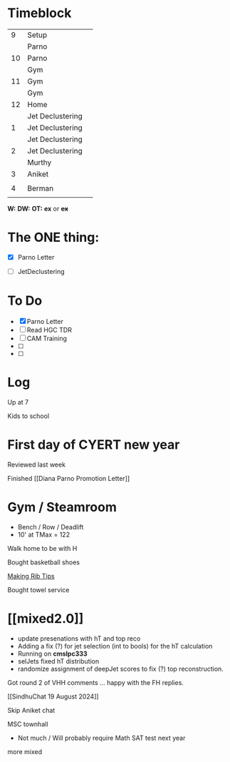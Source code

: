 # Timeblock

|     |                  |     |
| --- | ---------------- | --- |
| 9   | Setup            |     |
|     | Parno            |     |
| 10  | Parno            |     |
|     | Gym              |     |
| 11  | Gym              |     |
|     | Gym              |     |
| 12  | Home             |     |
|     | Jet Declustering |     |
| 1   | Jet Declustering |     |
|     | Jet Declustering |     |
| 2   | Jet Declustering |     |
|     | Murthy           |     |
| 3   | Aniket           |     |
|     |                  |     |
| 4   | Berman           |     |
|     |                  |     |

**W:**
**DW:**
**OT:**
**ex** or **~~ex~~**

# The ONE thing: 
- [x] Parno Letter
- [ ] JetDeclustering


# To Do
- [x] Parno Letter
- [ ] Read HGC TDR
- [ ] CAM Training
- [ ] 
- [ ] 


# Log

Up at 7

Kids to school 

# First day of CYERT new year

Reviewed last week

Finished [[Diana Parno Promotion Letter]]

# Gym / Steamroom
- Bench / Row / Deadlift 
- 10' at TMax = 122

Walk home to be with H

Bought basketball shoes

[Making Rib Tips](https://www.youtube.com/watch?v=FIhX999np80)

Bought towel service

# [[mixed2.0]]
- update presenations with hT and top reco
- Adding a fix (?) for jet selection (int to bools) for the hT calculation 
- Running on **cmslpc333**
- selJets fixed hT distribution 
- randomize assignment of deepJet scores to fix (?) top reconstruction.

Got round 2 of VHH comments ... happy with the FH replies.

[[SindhuChat 19 August 2024]]

Skip Aniket chat

MSC townhall
- Not much / Will probably require Math SAT test next year

more mixed